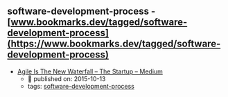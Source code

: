 software-development-process - [www.bookmarks.dev/tagged/software-development-process](https://www.bookmarks.dev/tagged/software-development-process) 
---
* [Agile Is The New Waterfall – The Startup – Medium](https://medium.com/swlh/agile-is-the-new-waterfall-f7baef5d026d)
    * :calendar: published on: 2015-10-13
    * tags: [software-development-process](../tags/software-development-process.md)
